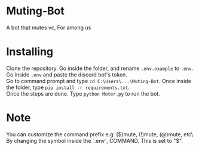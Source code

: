# Muting-Bot
A bot that mutes vc, For among us

# Installing 
Clone the repository. Go inside the folder, and rename `.env.example` to `.env`.\
Go inside `.env` and paste the discord bot's token.\
Go to command prompt and type `cd C:\Users\...\Muting-Bot`. Once inside the folder, type `pip install -r requirements.txt`.\
Once the steps are done. Type `python Muter.py` to run the bot.

# Note
You can customize the command prefix e.g: ($)mute, (!)mute, (@)mute, etc\
By changing the symbol inside the `.env`, COMMAND. This is set to "$".
